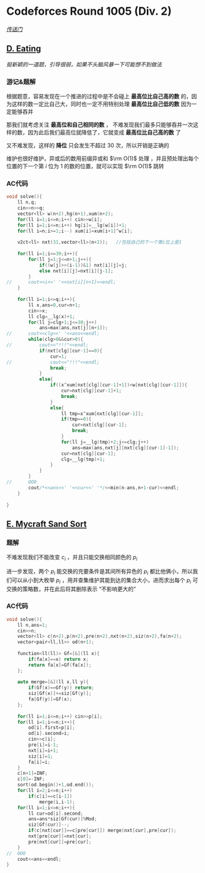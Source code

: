 # Codeforces Round 1005 (Div. 2)

[*传送门*](https://codeforces.com/contest/2064)

## [D. Eating](https://codeforces.com/contest/2064/problem/D)

*挺新颖的一道题，引导很弱，如果不头脑风暴一下可能想不到做法*

### 游记&题解

根据题意，容易发现在一个推进的过程中是不会碰上 **最高位比自己高的数** 的，因为这样的数一定比自己大，同时也一定不用特别处理 **最高位比自己低的数** 因为一定能够吞并

那我们就考虑关注 **最高位和自己相同的数** ， 不难发现我们最多只能够吞并一次这样的数，因为此后我们最高位就降低了，它就变成 **最高位比自己高的数** 了

又不难发现，这样的 **降位** 只会发生不超过 $30$ 次，所以开销是正确的

维护也很好维护，异或后的数用前缀异或和 $\rm O(1)$ 处理 ，并且预处理出每个位置的下一个第 $i$ 位为 $1$ 的数的位置，就可以实现 $\rm O(1)$ 跳转

### AC代码

```c++
void solve(){
	ll n,q;
	cin>>n>>q;
	vector<ll> w(n+2),hg(n+1),xum(n+2);
	for(ll i=1;i<=n;i++) cin>>w[i];
	for(ll i=1;i<=n;i++) hg[i]=__lg(w[i])+1;
	for(ll i=n;i>=1;i--) xum[i]=xum[i+1]^w[i];
	
	v2ct<ll> nxt(31,vector<ll>(n+2));	//包括自己的下一个第i位上是1 
	
	for(ll i=1;i<=30;i++){
		for(ll j=1;j<=n+1;j++){
			if((w[j]>>(i-1))&1) nxt[i][j]=j;
			else nxt[i][j]=nxt[i][j-1];
		}
//		cout<<i<<' '<<nxt[i][n+1]<<endl;
	}
	
	for(ll i=1;i<=q;i++){
		ll x,ans=0,cur=n+1;
		cin>>x;
		ll clg=__lg(x)+1;
		for(ll j=clg+1;j<=30;j++)
			ans=max(ans,nxt[j][n+1]);
//		cout<<clg<<' '<<ans<<endl;
		while(clg>0&&cur>0){
//			cout<<"!!!"<<endl;
			if(nxt[clg][cur-1]==0){
				cur=1;
//				cout<<"!!!"<<endl;
				break;
			}
			else{
				if((x^xum[nxt[clg][cur-1]+1])<w[nxt[clg][cur-1]]){
					cur=nxt[clg][cur-1]+1;
					break;
				}
				else{
					ll tmp=x^xum[nxt[clg][cur-1]];
					if(tmp==0){
						cur=nxt[clg][cur-1];
						break;
					}
					for(ll j=__lg(tmp)+2;j<=clg;j++)
						ans=max(ans,nxt[j][nxt[clg][cur-1]-1]);
					cur=nxt[clg][cur-1];
					clg=__lg(tmp)+1;
				}
			}
		}
//		OOO
		cout/*<<ans<<' '<<cur<<' '*/<<min(n-ans,n+1-cur)<<endl;
	}
	
}
```

## [E. Mycraft Sand Sort](https://codeforces.com/contest/2064/problem/E)

### 题解

不难发现我们不能改变 $c_i$ ，并且只能交换相同颜色的 $p_i$

进一步发现，两个 $p_i$ 能交换的充要条件是其间所有异色的 $p_i$ 都比他俩小，所以我们可以从小到大枚举 $p_i$ ，用并查集维护其能到达的集合大小，进而求出每个 $p_i$ 可交换的策略数，并在此后将其删除表示 “不影响更大的”

### AC代码

```c++
void solve(){
	ll n,ans=1;
	cin>>n;
	vector<ll> c(n+2),p(n+2),pre(n+2),nxt(n+2),siz(n+2),fa(n+2);
	vector<pair<ll,ll>> od(n+1);
	
	function<ll(ll)> Gf=[&](ll x){
		if(fa[x]==x) return x;
		return fa[x]=Gf(fa[x]);
	};
	
	auto merge=[&](ll x,ll y){
		if(Gf(x)==Gf(y)) return;
		siz[Gf(x)]+=siz[Gf(y)];
		fa[Gf(y)]=Gf(x);
	};
	
	for(ll i=1;i<=n;i++) cin>>p[i];
	for(ll i=1;i<=n;i++){
		od[i].first=p[i];
		od[i].second=i;
		cin>>c[i];
		pre[i]=i-1;
		nxt[i]=i+1;
		siz[i]=1;
		fa[i]=i;
	}
	c[n+1]=INF;
	c[0]=-INF;
	sort(od.begin()+1,od.end());
	for(ll i=2;i<=n;i++)
		if(c[i]==c[i-1])
			merge(i,i-1);
	for(ll i=1;i<=n;i++){
		ll cur=od[i].second;
		ans=ans*siz[Gf(cur)]%Mod;
		siz[Gf(cur)]--;
		if(c[nxt[cur]]==c[pre[cur]]) merge(nxt[cur],pre[cur]);
		nxt[pre[cur]]=nxt[cur];
		pre[nxt[cur]]=pre[cur];
	}
//	OOO
	cout<<ans<<endl;
}
```

